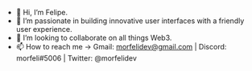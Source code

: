 - 👋 Hi, I’m Felipe.
- 👀 I’m passionate in building innovative user interfaces with a friendly user experience. 
- 💞️ I’m looking to collaborate on all things Web3.
- 📫 How to reach me -> Gmail: morfelidev@gmail.com | Discord: morfeli#5006 | Twitter: @morfelidev

<!---
morfeli/morfeli is a ✨ special ✨ repository because its `README.md` (this file) appears on your GitHub profile.
You can click the Preview link to take a look at your changes.
--->
